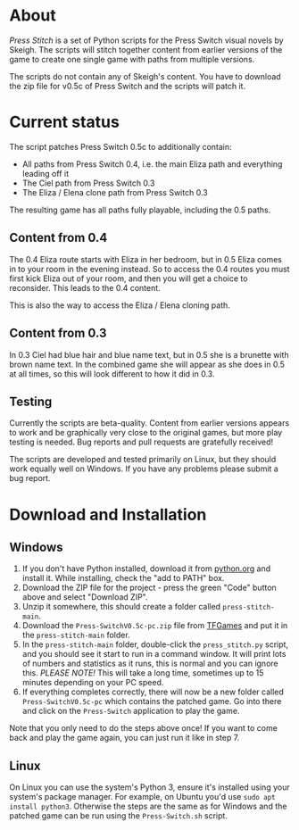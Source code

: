 # About
_Press Stitch_ is a set of Python scripts for the Press Switch visual novels by Skeigh. The scripts will stitch together content from earlier versions of the game to create one single game with paths from multiple versions.

The scripts do not contain any of Skeigh's content. You have to download the zip file for v0.5c of Press Switch and the scripts will patch it.

# Current status
The script patches Press Switch 0.5c to additionally contain:

* All paths from Press Switch 0.4, i.e. the main Eliza path and everything leading off it
* The Ciel path from Press Switch 0.3
* The Eliza / Elena clone path from Press Switch 0.3

The resulting game has all paths fully playable, including the 0.5 paths.

## Content from 0.4
The 0.4 Eliza route starts with Eliza in her bedroom, but in 0.5 Eliza comes in to your room in the evening instead. So to access the 0.4 routes you must first kick Eliza out of your room, and then you will get a choice to reconsider. This leads to the 0.4 content.

This is also the way to access the Eliza / Elena cloning path.

## Content from 0.3
In 0.3 Ciel had blue hair and blue name text, but in 0.5 she is a brunette with brown name text. In the combined game she will appear as she does in 0.5 at all times, so this will look different to how it did in 0.3.

## Testing
Currently the scripts are beta-quality. Content from earlier versions appears to work and be graphically very close to the original games, but more play testing is needed. Bug reports and pull requests are gratefully received!

The scripts are developed and tested primarily on Linux, but they should work equally well on Windows. If you have any problems please submit a bug report.

# Download and Installation

## Windows
1. If you don't have Python installed, download it from [python.org](https://www.python.org/downloads/) and install it. While installing, check the "add to PATH" box.
2. Download the ZIP file for the project - press the green "Code" button above and select "Download ZIP".
3. Unzip it somewhere, this should create a folder called `press-stitch-main`.
4. Download the `Press-SwitchV0.5c-pc.zip` file from [TFGames](https://tfgames.site/index.php?module=viewgame&id=282) and put it in the `press-stitch-main` folder.
5. In the `press-stitch-main` folder, double-click the `press_stitch.py` script, and you should see it start to run in a command window. It will print lots of numbers and statistics as it runs, this is normal and you can ignore this. _PLEASE NOTE!_ This will take a long time, sometimes up to 15 minutes depending on your PC speed.
7. If everything completes correctly, there will now be a new folder called `Press-SwitchV0.5c-pc` which contains the patched game. Go into there and click on the `Press-Switch` application to play the game.

Note that you only need to do the steps above once! If you want to come back and play the game again, you can just run it like in step 7.

## Linux
On Linux you can use the system's Python 3, ensure it's installed using your system's package manager. For example, on Ubuntu you'd use `sudo apt install python3`. Otherwise the steps are the same as for Windows and the patched game can be run using the `Press-Switch.sh` script.

